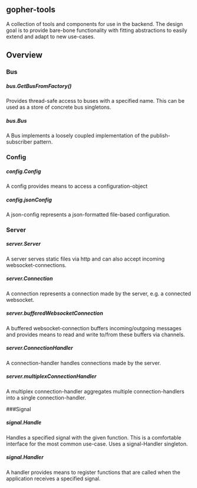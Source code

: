 ## gopher-tools
A collection of tools and components for use in the backend. The design goal is to provide bare-bone functionality with fitting abstractions to easily extend and adapt to new use-cases.

## Overview

### Bus

##### bus.GetBusFromFactory()
Provides thread-safe access to buses with a specified name. This can be used as a store of concrete bus singletons.

##### bus.Bus
A Bus implements a loosely coupled implementation of the publish-subscriber pattern.

### Config

##### config.Config
A config provides means to access a configuration-object

##### config.jsonConfig
A json-config represents a json-formatted file-based configuration.

### Server

##### server.Server
A server serves static files via http and can also accept incoming websocket-connections.

##### server.Connection
A connection represents a connection made by the server, e.g. a connected websocket.

##### server.bufferedWebsocketConnection
A buffered websocket-connection buffers incoming/outgoing messages and provides means to read and write to/from these buffers via channels.

##### server.ConnectionHandler
A connection-handler handles connections made by the server.

##### server.multiplexConnectionHandler
A multiplex connection-handler aggregates multiple connection-handlers into a single connection-handler.

###Signal

##### signal.Handle
Handles a specified signal with the given function. This is a comfortable interface for the most common use-case. Uses a signal-Handler singleton.

##### signal.Handler
A handler provides means to register functions that are called when the application receives a specified signal.